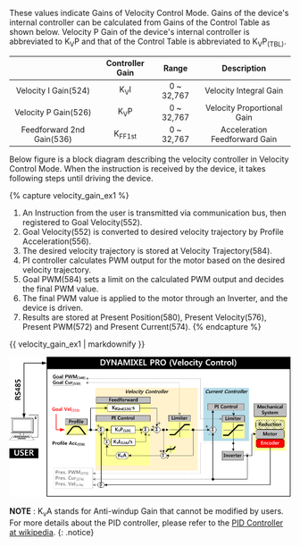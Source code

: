 These values indicate Gains of Velocity Control Mode. Gains of the device's internal controller can be calculated from Gains of the Control Table as shown below. Velocity P Gain of the device's internal controller is abbreviated to K<sub>V</sub>P and that of the Control Table is abbreviated to K<sub>V</sub>P<sub>(TBL)</sub>.

|                           |  Controller Gain  |   Range    |          Description          |
|:-------------------------:|:-----------------:|:----------:|:-----------------------------:|
|   Velocity I Gain(524)    |  K<sub>V</sub>I   | 0 ~ 32,767 |    Velocity Integral Gain     |
|   Velocity P Gain(526)    |  K<sub>V</sub>P   | 0 ~ 32,767 |  Velocity Proportional Gain   |
| Feedforward 2nd Gain(536) | K<sub>FF1st</sub> | 0 ~ 32,767 | Acceleration Feedforward Gain |

Below figure is a block diagram describing the velocity controller in Velocity Control Mode. When the instruction is received by the device, it takes following steps until driving the device.

{% capture velocity_gain_ex1 %}
1. An Instruction from the user is transmitted via communication bus, then registered to Goal Velocity(552).
2. Goal Velocity(552) is converted to desired velocity trajectory by Profile Acceleration(556).
3. The desired velocity trajectory is stored at Velocity Trajectory(584).
4. PI controller calculates PWM output for the motor based on the desired velocity trajectory.
5. Goal PWM(584) sets a limit on the calculated PWM output and decides the final PWM value.
6. The final PWM value is applied to the motor through an Inverter, and the device is driven.
7. Results are stored at Present Position(580), Present Velocity(576), Present PWM(572) and Present Current(574).
{% endcapture %}

<div class="notice--success">{{ velocity_gain_ex1 | markdownify }}</div>

![](/assets/images/dxl/pro/proplus_velocity_controller.png)

**NOTE** : K<sub>v</sub>A stands for Anti-windup Gain that cannot be modified by users. For more details about the PID controller, please refer to the [PID Controller at wikipedia](http://en.wikipedia.org/wiki/PID_controller).
{: .notice}
